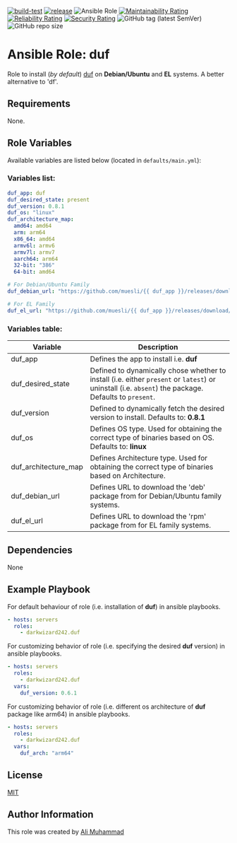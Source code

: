 [![build-test](https://github.com/darkwizard242/ansible-role-duf/workflows/build-and-test/badge.svg?branch=master)](https://github.com/darkwizard242/ansible-role-duf/actions?query=workflow%3Abuild-and-test) [![release](https://github.com/darkwizard242/ansible-role-duf/workflows/release/badge.svg)](https://github.com/darkwizard242/ansible-role-duf/actions?query=workflow%3Arelease) ![Ansible Role](https://img.shields.io/ansible/role/d/darkwizard242/duf) [![Maintainability Rating](https://sonarcloud.io/api/project_badges/measure?project=ansible-role-duf&metric=sqale_rating)](https://sonarcloud.io/dashboard?id=ansible-role-duf) [![Reliability Rating](https://sonarcloud.io/api/project_badges/measure?project=ansible-role-duf&metric=reliability_rating)](https://sonarcloud.io/dashboard?id=ansible-role-duf) [![Security Rating](https://sonarcloud.io/api/project_badges/measure?project=ansible-role-duf&metric=security_rating)](https://sonarcloud.io/dashboard?id=ansible-role-duf) ![GitHub tag (latest SemVer)](https://img.shields.io/github/tag/darkwizard242/ansible-role-duf?label=release) ![GitHub repo size](https://img.shields.io/github/repo-size/darkwizard242/ansible-role-duf?color=orange&style=flat-square)

# Ansible Role: duf

Role to install (_by default_) [duf](https://github.com/muesli/duf) on **Debian/Ubuntu** and **EL** systems. A better alternative to 'df'.

## Requirements

None.

## Role Variables

Available variables are listed below (located in `defaults/main.yml`):

### Variables list:

```yaml
duf_app: duf
duf_desired_state: present
duf_version: 0.8.1
duf_os: "linux"
duf_architecture_map:
  amd64: amd64
  arm: arm64
  x86_64: amd64
  armv6l: armv6
  armv7l: armv7
  aarch64: arm64
  32-bit: "386"
  64-bit: amd64

# For Debian/Ubuntu Family
duf_debian_url: "https://github.com/muesli/{{ duf_app }}/releases/download/v{{ duf_version }}/{{ duf_app }}_{{ duf_version }}_{{ duf_os }}_{{ duf_architecture_map[ansible_architecture] }}.deb"

# For EL Family
duf_el_url: "https://github.com/muesli/{{ duf_app }}/releases/download/v{{ duf_version }}/{{ duf_app }}_{{ duf_version }}_{{ duf_os }}_{{ duf_architecture_map[ansible_architecture] }}.rpm"
```

### Variables table:

Variable             | Description
-------------------- | ----------------------------------------------------------------------------------------------------------------------------------------------------
duf_app              | Defines the app to install i.e. **duf**
duf_desired_state    | Defined to dynamically chose whether to install (i.e. either `present` or `latest`) or uninstall (i.e. `absent`) the package. Defaults to `present`.
duf_version          | Defined to dynamically fetch the desired version to install. Defaults to: **0.8.1**
duf_os               | Defines OS type. Used for obtaining the correct type of binaries based on OS. Defaults to: **linux**
duf_architecture_map | Defines Architecture type. Used for obtaining the correct type of binaries based on Architecture.
duf_debian_url       | Defines URL to download the 'deb' package from for Debian/Ubuntu family systems.
duf_el_url           | Defines URL to download the 'rpm' package from for EL family systems.

## Dependencies

None

## Example Playbook

For default behaviour of role (i.e. installation of **duf**) in ansible playbooks.

```yaml
- hosts: servers
  roles:
    - darkwizard242.duf
```

For customizing behavior of role (i.e. specifying the desired **duf** version) in ansible playbooks.

```yaml
- hosts: servers
  roles:
    - darkwizard242.duf
  vars:
    duf_version: 0.6.1
```

For customizing behavior of role (i.e. different os architecture of **duf** package like arm64) in ansible playbooks.

```yaml
- hosts: servers
  roles:
    - darkwizard242.duf
  vars:
    duf_arch: "arm64"
```

## License

[MIT](https://github.com/darkwizard242/ansible-role-duf/blob/master/LICENSE)

## Author Information

This role was created by [Ali Muhammad](https://www.alimuhammad.dev)
